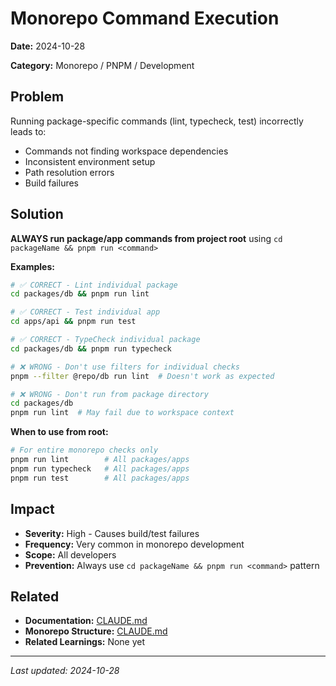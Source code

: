 # Monorepo Command Execution

**Date:** 2024-10-28

**Category:** Monorepo / PNPM / Development

## Problem

Running package-specific commands (lint, typecheck, test) incorrectly leads to:

- Commands not finding workspace dependencies
- Inconsistent environment setup
- Path resolution errors
- Build failures

## Solution

**ALWAYS run package/app commands from project root** using `cd packageName && pnpm run <command>`

**Examples:**

```bash
# ✅ CORRECT - Lint individual package
cd packages/db && pnpm run lint

# ✅ CORRECT - Test individual app
cd apps/api && pnpm run test

# ✅ CORRECT - TypeCheck individual package
cd packages/db && pnpm run typecheck

# ❌ WRONG - Don't use filters for individual checks
pnpm --filter @repo/db run lint  # Doesn't work as expected

# ❌ WRONG - Don't run from package directory
cd packages/db
pnpm run lint  # May fail due to workspace context
```

**When to use from root:**

```bash
# For entire monorepo checks only
pnpm run lint        # All packages/apps
pnpm run typecheck   # All packages/apps
pnpm run test        # All packages/apps
```

## Impact

- **Severity:** High - Causes build/test failures
- **Frequency:** Very common in monorepo development
- **Scope:** All developers
- **Prevention:** Always use `cd packageName && pnpm run <command>` pattern

## Related

- **Documentation:** [CLAUDE.md](../../../CLAUDE.md#quick-command-reference)
- **Monorepo Structure:** [CLAUDE.md](../../../CLAUDE.md#monorepo-structure-full)
- **Related Learnings:** None yet

---

*Last updated: 2024-10-28*
